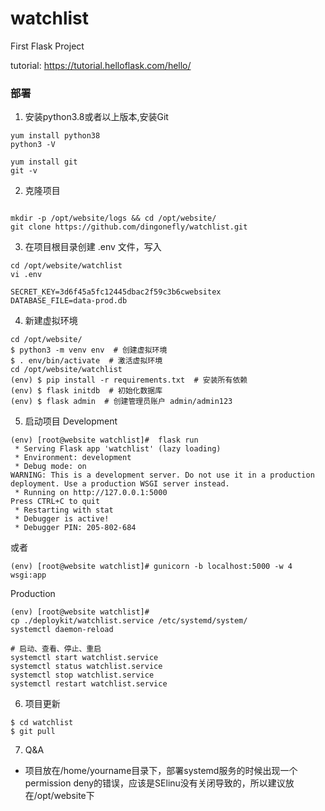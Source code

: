 # watchlist
First Flask Project

tutorial: https://tutorial.helloflask.com/hello/

### 部署

1. 安装python3.8或者以上版本,安装Git
```commandline
yum install python38
python3 -V

yum install git
git -v
```
2. 克隆项目
```commandline

mkdir -p /opt/website/logs && cd /opt/website/
git clone https://github.com/dingonefly/watchlist.git
```

3. 在项目根目录创建 .env 文件，写入
```commandline
cd /opt/website/watchlist
vi .env

SECRET_KEY=3d6f45a5fc12445dbac2f59c3b6cwebsitex  
DATABASE_FILE=data-prod.db
```

4. 新建虚拟环境
```commandline
cd /opt/website/
$ python3 -m venv env  # 创建虚拟环境
$ . env/bin/activate  # 激活虚拟环境
cd /opt/website/watchlist
(env) $ pip install -r requirements.txt  # 安装所有依赖
(env) $ flask initdb  # 初始化数据库
(env) $ flask admin  # 创建管理员账户 admin/admin123
```

5. 启动项目
Development
```commandline
(env) [root@website watchlist]#  flask run
 * Serving Flask app 'watchlist' (lazy loading)
 * Environment: development
 * Debug mode: on
WARNING: This is a development server. Do not use it in a production deployment. Use a production WSGI server instead.
 * Running on http://127.0.0.1:5000
Press CTRL+C to quit
 * Restarting with stat
 * Debugger is active!
 * Debugger PIN: 205-802-684
```
或者
```commandline
(env) [root@website watchlist]# gunicorn -b localhost:5000 -w 4 wsgi:app
```

Production
```commandline
(env) [root@website watchlist]#
cp ./deploykit/watchlist.service /etc/systemd/system/
systemctl daemon-reload

# 启动、查看、停止、重启
systemctl start watchlist.service
systemctl status watchlist.service
systemctl stop watchlist.service
systemctl restart watchlist.service
```

6. 项目更新
```commandline
$ cd watchlist
$ git pull
```

7. Q&A
- 项目放在/home/yourname目录下，部署systemd服务的时候出现一个permission deny的错误，应该是SElinu没有关闭导致的，所以建议放在/opt/website下